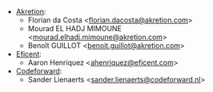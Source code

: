 - [Akretion](https://www.akretion.com):
  - Florian da Costa \<<florian.dacosta@akretion.com>\>
  - Mourad EL HADJ MIMOUNE \<<mourad.elhadj.mimoune@akretion.com>\>
  - Benoît GUILLOT \<<benoit.guillot@akretion.com>\>
- [Eficent](https://www.eficent.com):
  - Aaron Henriquez \<<ahenriquez@eficent.com>\>
- [Codeforward](https://www.codeforward.nl):
  - Sander Lienaerts \<<sander.lienaerts@codeforward.nl>\>